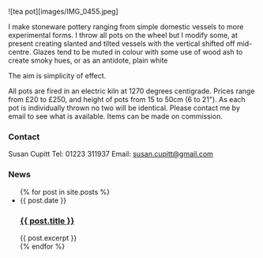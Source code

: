 ---
---

![tea pot][images/IMG_0455.jpeg]

I make stoneware pottery ranging from simple domestic vessels to more
experimental forms. I throw all pots on the wheel but I modify some, at
present creating slanted and tilted vessels with the vertical shifted off
mid-centre. Glazes tend to be muted in colour with some use of wood ash to
create smoky hues, or as an antidote, plain white

The aim is simplicity of effect.

All pots are fired in an electric kiln at 1270 degrees centigrade. Prices
range from £20 to £250, and height of pots from 15 to 50cm (6 to 21"). As
each pot is individually thrown no two will be identical. Please contact
me by email to see what is available. Items can be made on commission.

### Contact

Susan Cupitt
Tel: 01223 311937
Email: susan.cupitt@gmail.com

### News

<ul class="blog-index">
  {% for post in site.posts %}
    <li>
      <span class="date">{{ post.date }}</span>
      <h3><a href="{{ site.baseurl }}{{ post.url }}">{{ post.title }}</a></h3>
      {{ post.excerpt }}
    </li>
  {% endfor %}
</ul>
